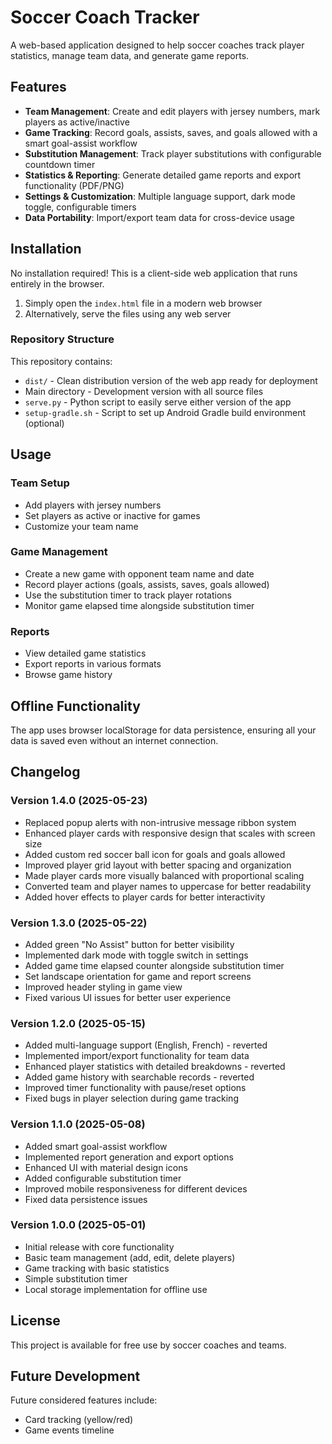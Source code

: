 # Soccer Coach Tracker

A web-based application designed to help soccer coaches track player statistics, manage team data, and generate game reports.

## Features

- **Team Management**: Create and edit players with jersey numbers, mark players as active/inactive
- **Game Tracking**: Record goals, assists, saves, and goals allowed with a smart goal-assist workflow
- **Substitution Management**: Track player substitutions with configurable countdown timer
- **Statistics & Reporting**: Generate detailed game reports and export functionality (PDF/PNG)
- **Settings & Customization**: Multiple language support, dark mode toggle, configurable timers
- **Data Portability**: Import/export team data for cross-device usage

## Installation

No installation required! This is a client-side web application that runs entirely in the browser.

1. Simply open the `index.html` file in a modern web browser
2. Alternatively, serve the files using any web server

### Repository Structure

This repository contains:
- `dist/` - Clean distribution version of the web app ready for deployment
- Main directory - Development version with all source files
- `serve.py` - Python script to easily serve either version of the app
- `setup-gradle.sh` - Script to set up Android Gradle build environment (optional)

## Usage

### Team Setup
- Add players with jersey numbers
- Set players as active or inactive for games
- Customize your team name

### Game Management
- Create a new game with opponent team name and date
- Record player actions (goals, assists, saves, goals allowed)
- Use the substitution timer to track player rotations
- Monitor game elapsed time alongside substitution timer

### Reports
- View detailed game statistics
- Export reports in various formats
- Browse game history

## Offline Functionality

The app uses browser localStorage for data persistence, ensuring all your data is saved even without an internet connection.

## Changelog

### Version 1.4.0 (2025-05-23)
- Replaced popup alerts with non-intrusive message ribbon system
- Enhanced player cards with responsive design that scales with screen size
- Added custom red soccer ball icon for goals and goals allowed
- Improved player grid layout with better spacing and organization
- Made player cards more visually balanced with proportional scaling
- Converted team and player names to uppercase for better readability
- Added hover effects to player cards for better interactivity

### Version 1.3.0 (2025-05-22)
- Added green "No Assist" button for better visibility
- Implemented dark mode with toggle switch in settings
- Added game time elapsed counter alongside substitution timer
- Set landscape orientation for game and report screens
- Improved header styling in game view
- Fixed various UI issues for better user experience

### Version 1.2.0 (2025-05-15)
- Added multi-language support (English, French) - reverted
- Implemented import/export functionality for team data
- Enhanced player statistics with detailed breakdowns - reverted
- Added game history with searchable records - reverted
- Improved timer functionality with pause/reset options
- Fixed bugs in player selection during game tracking

### Version 1.1.0 (2025-05-08)
- Added smart goal-assist workflow
- Implemented report generation and export options
- Enhanced UI with material design icons
- Added configurable substitution timer
- Improved mobile responsiveness for different devices
- Fixed data persistence issues

### Version 1.0.0 (2025-05-01)
- Initial release with core functionality
- Basic team management (add, edit, delete players)
- Game tracking with basic statistics
- Simple substitution timer
- Local storage implementation for offline use

## License

This project is available for free use by soccer coaches and teams.

## Future Development

Future considered features include:
- Card tracking (yellow/red)
- Game events timeline